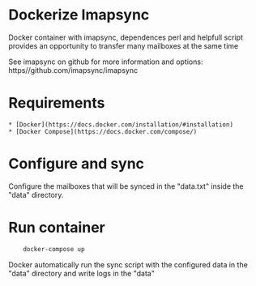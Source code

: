 Dockerize Imapsync
==================
Docker container with imapsync, dependences perl and helpfull script provides an opportunity to transfer many mailboxes at the same time

See imapsync on github for more information and options: https//github.com/imapsync/imapsync


Requirements
============

    * [Docker](https://docs.docker.com/installation/#installation)
    * [Docker Compose](https://docs.docker.com/compose/)


Configure and sync
==================

Configure the mailboxes that will be synced in the "data.txt" inside the "data" directory.


Run container
=============
 

```bash
    docker-compose up
```


Docker automatically run the sync script with the configured data in the "data" directory and write logs in the "data"
